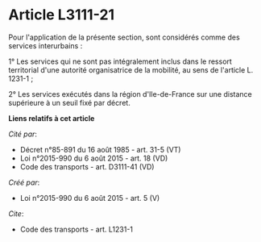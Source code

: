 # Article L3111-21

Pour l'application de la présente section, sont considérés comme des services interurbains : 

1° Les services qui ne sont pas intégralement inclus dans le ressort territorial d'une autorité organisatrice de la mobilité,
au sens de l'article L. 1231-1 ; 

2° Les services exécutés dans la région d'Ile-de-France sur une distance supérieure à un seuil fixé par décret.

**Liens relatifs à cet article**

_Cité par_:

  - Décret n°85-891 du 16 août 1985 - art. 31-5 (VT)
  - Loi n°2015-990 du 6 août 2015 - art. 18 (VD)
  - Code des transports - art. D3111-41 (VD)

_Créé par_:

  - Loi n°2015-990 du 6 août 2015 - art. 5 (V)

_Cite_:

  - Code des transports - art. L1231-1
